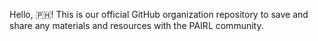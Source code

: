Hello, :philippines:! This is our official GitHub organization repository to save and share any materials and resources with the PAIRL community. 
